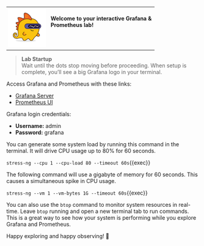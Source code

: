 <table style="border-collapse: collapse; margin-bottom: 8px;">
  <tr>
    <td style="padding: 4px;">
      <img src="./images/grot.png"
           alt="Grot the Grafana Dino"
           style="float: left; max-width: 100px; margin: 0 12px 4px 0;" />
      <span style="display: inline-block; height: 0px;"></span><br />
      <strong>Welcome to your interactive Grafana & Prometheus lab!</strong>
    </td>
  </tr>
</table>

> **Lab Startup**  
> Wait until the dots stop moving before proceeding. When setup is complete, you’ll see a big Grafana logo in your terminal.

Access Grafana and Prometheus with these links:

- [Grafana Server]({{TRAFFIC_HOST1_3000}})
- [Prometheus UI]({{TRAFFIC_HOST1_9090}})

Grafana login credentials:
- **Username:** admin
- **Password:** grafana

You can generate some system load by running this command in the terminal. It will drive CPU usage up to 80% for 60 seconds.

`stress-ng --cpu 1 --cpu-load 80 --timeout 60s`{{exec}}

The following command will use a gigabyte of memory for 60 seconds. This causes a simultaneous spike in CPU usage.

`stress-ng --vm 1 --vm-bytes 1G --timeout 60s`{{exec}}

You can also use the `btop` command to monitor system resources in real-time. Leave `btop` running and open a new terminal tab to run commands. This is a great way to see how your system is performing while you explore Grafana and Prometheus.

Happy exploring and happy observing! 🎉
